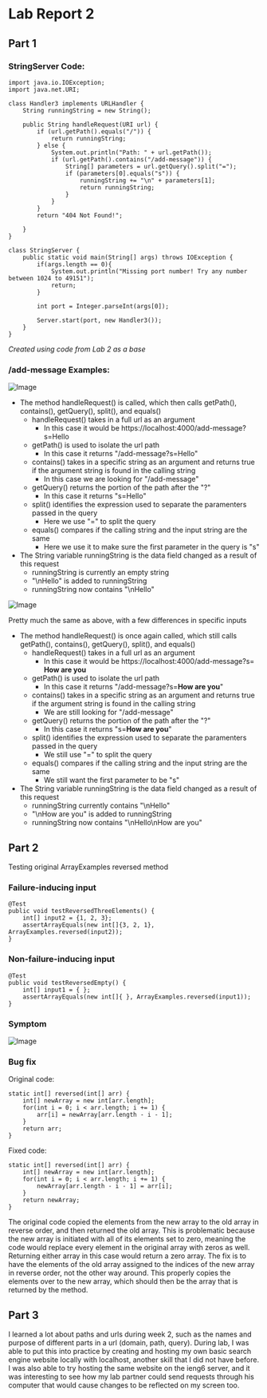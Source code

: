# Lab Report 2

## Part 1
### StringServer Code:
~~~
import java.io.IOException;
import java.net.URI;

class Handler3 implements URLHandler {
    String runningString = new String();

    public String handleRequest(URI url) {
        if (url.getPath().equals("/")) {
            return runningString;
        } else {
            System.out.println("Path: " + url.getPath());
            if (url.getPath().contains("/add-message")) {
                String[] parameters = url.getQuery().split("=");
                if (parameters[0].equals("s")) {
                    runningString += "\n" + parameters[1];
                    return runningString;
                }
            }
        }
        return "404 Not Found!";

    }
}

class StringServer {
    public static void main(String[] args) throws IOException {
        if(args.length == 0){
            System.out.println("Missing port number! Try any number between 1024 to 49151");
            return;
        }

        int port = Integer.parseInt(args[0]);

        Server.start(port, new Handler3());
    }
}
~~~~
*Created using code from Lab 2 as a base*

### /add-message Examples:
![Image](https://github.com/ryanliulwy/cse15l-lab-reports/blob/main/screenshots/hello_output.png)
- The method handleRequest() is called, which then calls getPath(), contains(), getQuery(), split(), and equals()
  - handleRequest() takes in a full url as an argument
    - In this case it would be https://localhost:4000/add-message?s=Hello
  - getPath() is used to isolate the url path
    - In this case it returns "/add-message?s=Hello"
  - contains() takes in a specific string as an argument and returns true if the argument string is found in the calling string
    - In this case we are looking for "/add-message"
  - getQuery() returns the portion of the path after the "?"
    - In this case it returns "s=Hello"
  - split() identifies the expression used to separate the paramenters passed in the query
    - Here we use "=" to split the query
  - equals() compares if the calling string and the input string are the same
    - Here we use it to make sure the first parameter in the query is "s"
- The String variable runningString is the data field changed as a result of this request
    - runningString is currently an empty string
    - "\nHello" is added to runningString
    - runningString now contains "\nHello"

![Image](https://github.com/ryanliulwy/cse15l-lab-reports/blob/main/screenshots/how_are_you_output.png)

Pretty much the same as above, with a few differences in specific inputs
- The method handleRequest() is once again called, which still calls getPath(), contains(), getQuery(), split(), and equals()
  - handleRequest() takes in a full url as an argument
    - In this case it would be https://localhost:4000/add-message?s= **How are you**
  - getPath() is used to isolate the url path
    - In this case it returns "/add-message?s=**How are you**"
  - contains() takes in a specific string as an argument and returns true if the argument string is found in the calling string
    - We are still looking for "/add-message"
  - getQuery() returns the portion of the path after the "?"
    - In this case it returns "s=**How are you**"
  - split() identifies the expression used to separate the paramenters passed in the query
    - We still use "=" to split the query
  - equals() compares if the calling string and the input string are the same
    - We still want the first parameter to be "s"
- The String variable runningString is the data field changed as a result of this request
    - runningString currently contains "\nHello"
    - "\nHow are you" is added to runningString
    - runningString now contains "\nHello\nHow are you"


## Part 2
Testing original ArrayExamples reversed method
### Failure-inducing input
    @Test
    public void testReversedThreeElements() {
        int[] input2 = {1, 2, 3};
        assertArrayEquals(new int[]{3, 2, 1}, ArrayExamples.reversed(input2));
    }
### Non-failure-inducing input
    @Test
    public void testReversedEmpty() {
        int[] input1 = { };
        assertArrayEquals(new int[]{ }, ArrayExamples.reversed(input1));
    }
### Symptom
![Image](https://github.com/ryanliulwy/cse15l-lab-reports/blob/main/screenshots/reversed_symptom.png)
### Bug fix
Original code:

    static int[] reversed(int[] arr) {
        int[] newArray = new int[arr.length];
        for(int i = 0; i < arr.length; i += 1) {
            arr[i] = newArray[arr.length - i - 1];
        }
        return arr;
    }

Fixed code:

    static int[] reversed(int[] arr) {
        int[] newArray = new int[arr.length];
        for(int i = 0; i < arr.length; i += 1) {
            newArray[arr.length - i - 1] = arr[i];
        }
        return newArray;
    }

The original code copied the elements from the new array to the old array in reverse order, and then returned the old array. This is problematic because the new array is initiated with all of its elements set to zero, meaning the code would replace every element in the original array with zeros as well. Returning either array in this case would return a zero array. The fix is to have the elements of the old array assigned to the indices of the new array in reverse order, not the other way around. This properly copies the elements over to the new array, which should then be the array that is returned by the method.

## Part 3
I learned a lot about paths and urls during week 2, such as the names and purpose of different parts in a url (domain, path, query). During lab, I was able to put this into practice by creating and hosting my own basic search engine website locally with localhost, another skill that I did not have before. I was also able to try hosting the same website on the ieng6 server, and it was interesting to see how my lab partner could send requests through his computer that would cause changes to be reflected on my screen too.
